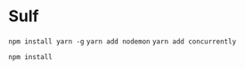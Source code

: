 # Sulf

<!-- ./sulf -->
`npm install yarn -g`
`yarn add nodemon`
`yarn add concurrently`

<!-- ./sulf/client -->
`npm install`
